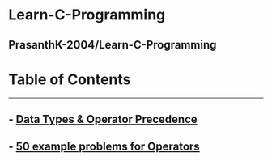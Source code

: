 # Learn-C-Programming
PrasanthK-2004/Learn-C-Programming
---

# Table of Contents

---

## - [Data Types & Operator Precedence](Data%20types%20&%20Operator%20Precedence.md)
## - [50 example problems for Operators](Operators.md)

